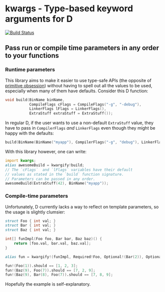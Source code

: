 # kwargs - Type-based keyword arguments for D


[![Build Status](https://travis-ci.org/atilaneves/kwargs.png?branch=master)](https://travis-ci.org/atilaneves/kwargs)


## Pass run or compile time parameters in any order to your functions

### Runtime parameters

This library aims to make it easier to use type-safe APIs (the opposite of [primitive obsession](http://wiki.c2.com/?PrimitiveObsession))
without having to spell out all the values to be used, especially when many of them have defaults.
Consider this D function:

```d
void build(BinName binName,
           CompileFlags cFlags = CompileFlags("-g", "-debug"),
           LinkerFlags lFlags = LinkerFlags(),
           ExtraStuff extraStuff = ExtraStuff());
```

In regular D, if the user wants to use a non-default `ExtraStuff`
value, they have to pass in `CompilerFlags` _and_ `LinkerFlags` even
though they might be happy with the defaults:

```d
build(BinName(BinName("myapp"), CompilerFlags("-g", "debug"), LinkerFlags(), ExtraStuff(42)));
```

With this library however, one can write:

```d
import kwargs;
alias awesomeBuild = kwargify!build;
// The `cFlags`  and `lFlags` variables have their default
// values as stated in the `build` function signature.
// Parameters can be passed in any order.
awesomeBuild(ExtraStuff(42), BinName("myapp"));

```


### Compile-time parameters

Unfortunately, D currently lacks a way to reflect on template parameters, so the usage is slightly clumsier:

```d
struct Foo { int val; }
struct Bar { int val; }
struct Baz { int val; }

int[] funImpl(Foo foo, Bar bar, Baz baz)() {
    return [foo.val, bar.val, baz.val];
}

alias fun = kwargify!(funImpl, Required!Foo, Optional!(Bar(2)), Optional!(Baz(3)));

fun!(Foo(1)).should == [1, 2, 3];
fun!(Baz(9), Foo(7)).should == [7, 2, 9];
fun!(Baz(9), Bar(8), Foo(7)).should == [7, 8, 9];

```

Hopefully the example is self-explanatory.
